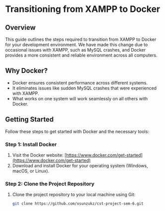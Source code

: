# Transitioning from XAMPP to Docker

## Overview

This guide outlines the steps required to transition from XAMPP to Docker for your development environment. We have made this change due to occasional issues with XAMPP, such as MySQL crashes, and Docker provides a more consistent and reliable environment across all computers.

## Why Docker?

- Docker ensures consistent performance across different systems.
- It eliminates issues like sudden MySQL crashes that were experienced with XAMPP.
- What works on one system will work seamlessly on all others with Docker.

## Getting Started

Follow these steps to get started with Docker and the necessary tools:

### Step 1: Install Docker

1. Visit the Docker website: [https://www.docker.com/get-started](https://www.docker.com/get-started)
2. Download and install Docker for your operating system (Windows, macOS, or Linux).

### Step 2: Clone the Project Repository

1. Clone the project repository to your local machine using Git:
   ```bash
   git clone https://github.com/xsunzukz/cst-project-sem-6.git
